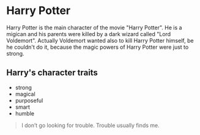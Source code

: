 # Harry Potter
Harry Potter is the main character of the movie "Harry Potter". He is a migican and his parents were killed by a dark wizard called "Lord Voldemort". Actually Voldemort wanted also to kill Harry Potter himself, be he couldn't do it, because the magic powers of Harry Potter were just to strong.
## Harry's character traits
* strong
* magical
* purposeful
* smart
* humble

> I don’t go looking for trouble. Trouble usually finds me.

